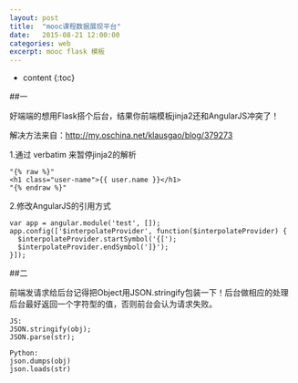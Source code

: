 ```yaml
---
layout: post
title:  "mooc课程数据展现平台"
date:   2015-08-21 12:00:00
categories: web
excerpt: mooc flask 模板
---
```


* content
{:toc}

##一

好端端的想用Flask搭个后台，结果你前端模板jinja2还和AngularJS冲突了！

解决方法来自：http://my.oschina.net/klausgao/blog/379273

1.通过 verbatim 来暂停jinja2的解析

    "{% raw %}"
    <h1 class="user-name">{{ user.name }}</h1>
    "{% endraw %}"

2.修改AngularJS的引用方式

    var app = angular.module('test', []);
    app.config(['$interpolateProvider', function($interpolateProvider) {
      $interpolateProvider.startSymbol('{[');
      $interpolateProvider.endSymbol(']}');
    }]);

##二

前端发请求给后台记得把Object用JSON.stringify包装一下！后台做相应的处理
后台最好返回一个字符型的值，否则前台会认为请求失败。

```
JS:
JSON.stringify(obj);
JSON.parse(str);

Python:
json.dumps(obj)
json.loads(str)
```
